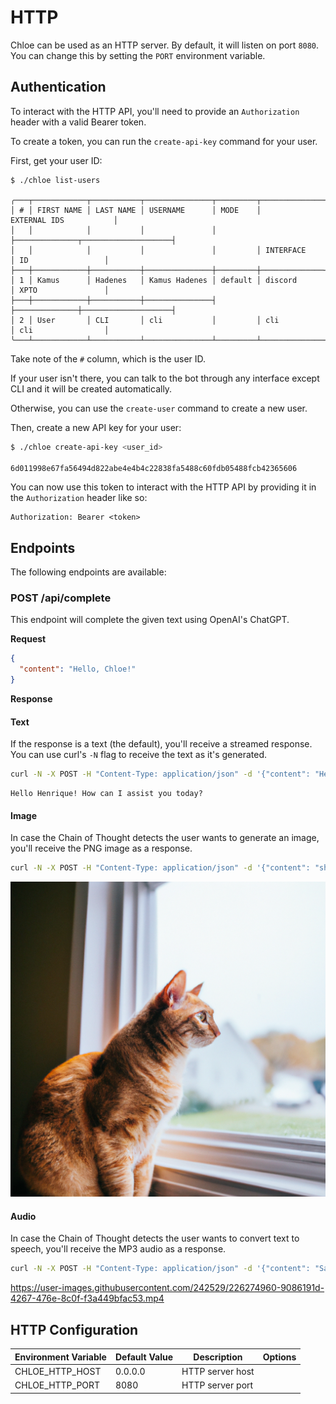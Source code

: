 # HTTP

Chloe can be used as an HTTP server. By default, it will listen on port `8080`. You can change
this by setting the `PORT` environment variable.

## Authentication

To interact with the HTTP API, you'll need to provide an `Authorization` header with a valid Bearer token.

To create a token, you can run the `create-api-key` command for your user.


First, get your user ID:

```
$ ./chloe list-users

╭───┬────────────┬───────────┬───────────────┬─────────┬───────────────────────────────────╮
│ # │ FIRST NAME │ LAST NAME │ USERNAME      │ MODE    │            EXTERNAL IDS           │
│   │            │           │               │         ├──────────────┬────────────────────┤
│   │            │           │               │         │ INTERFACE    │ ID                 │
├───┼────────────┼───────────┼───────────────┼─────────┼──────────────┼────────────────────┤
│ 1 │ Kamus      │ Hadenes   │ Kamus Hadenes │ default │ discord      │ XPTO               │
├───┼────────────┼───────────┼───────────────┤         ├──────────────┼────────────────────┤
│ 2 │ User       │ CLI       │ cli           │         │ cli          │ cli                │
╰───┴────────────┴───────────┴───────────────┴─────────┴──────────────┴────────────────────╯
```

Take note of the `#` column, which is the user ID.

If your user isn't there, you can talk to the bot through any interface except CLI and it will be created automatically.

Otherwise, you can use the `create-user` command to create a new user.

Then, create a new API key for your user:
```bash
$ ./chloe create-api-key <user_id>

6d011998e67fa56494d822abe4e4b4c22838fa5488c60fdb05488fcb42365606

```

You can now use this token to interact with the HTTP API by providing it in the `Authorization` header like so:

```
Authorization: Bearer <token>
```

## Endpoints

The following endpoints are available:

### POST /api/complete

This endpoint will complete the given text using OpenAI's ChatGPT.

**Request**

```json
{
  "content": "Hello, Chloe!"
}
```

**Response**

#### Text

If the response is a text (the default), you'll receive a streamed response. You can use curl's `-N`
flag to receive the text as it's generated.

```bash
curl -N -X POST -H "Content-Type: application/json" -d '{"content": "Hello, Chloe!"}' http://localhost:8080/api/complete
```

```
Hello Henrique! How can I assist you today?
```

#### Image

In case the Chain of Thought detects the user wants to generate an image, you'll receive the PNG
image as a response.

```bash
curl -N -X POST -H "Content-Type: application/json" -d '{"content": "show me a picture of a cat"}' http://localhost:8080/api/complete
```

![show me a picture of a cat](../.github/resources/images/cat.png)

#### Audio

In case the Chain of Thought detects the user wants to convert text to speech, you'll receive the
MP3 audio as a response.

```bash
curl -N -X POST -H "Content-Type: application/json" -d '{"content": "Say out loud: Hello, my name is Chloe!"}' http://localhost:8080/api/complete
```

https://user-images.githubusercontent.com/242529/226274960-9086191d-4267-476e-8c0f-f3a449bfac53.mp4

## HTTP Configuration

| Environment Variable | Default Value | Description      | Options |
|----------------------|---------------|------------------|---------|
| CHLOE_HTTP_HOST      | 0.0.0.0       | HTTP server host |         |
| CHLOE_HTTP_PORT      | 8080          | HTTP server port |         |
